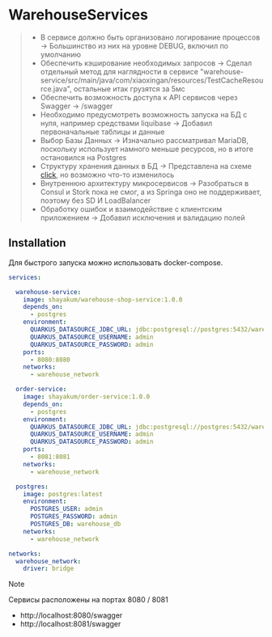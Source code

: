 # WarehouseServices
> * В сервисе должно быть организовано логирование процессов -> Большинство из них на уровне DEBUG, включил по умолчанию
> * Обеспечить кэширование необходимых запросов -> Сделал отдельный метод для наглядности в сервисе "warehouse-service/src/main/java/com/xiaoxingan/resources/TestCacheResource.java", остальные итак грузятся за 5мс
> * Обеспечить возможность доступа к API сервисов через Swagger -> /swagger
> * Необходимо предусмотреть возможность запуска на БД с нуля, например средствами liquibase -> Добавил первоначальные таблицы и данные
> * Выбор Базы Данных -> Изначально рассматривал MariaDB, поскольку использует намного меньше ресурсов, но в итоге остановился на Postgres
> * Структуру хранения данных в БД -> Представлена на схеме [click](https://dbdiagram.io/d/WarehoseandShop-67e01e3b75d75cc84422a8af), но возможно что-то изменилось
> * Внутреннюю архитектуру микросервисов -> Разобраться в Consul и Stork пока не смог, а из Springа оно не поддерживает, поэтому без SD И LoadBalancer
> * Обработку ошибок и взаимодействие с клиентским приложением -> Добавил исключения и валидацию полей

## Installation
Для быстрого запуска можно использовать docker-compose.

```yml
services:

  warehouse-service:
    image: shayakum/warehouse-shop-service:1.0.0
    depends_on:
      - postgres
    environment:
      QUARKUS_DATASOURCE_JDBC_URL: jdbc:postgresql://postgres:5432/warehouse_db
      QUARKUS_DATASOURCE_USERNAME: admin
      QUARKUS_DATASOURCE_PASSWORD: admin
    ports:
      - 8080:8080
    networks:
      - warehouse_network

  order-service:
    image: shayakum/order-service:1.0.0
    depends_on:
      - postgres
    environment:
      QUARKUS_DATASOURCE_JDBC_URL: jdbc:postgresql://postgres:5432/warehouse_db
      QUARKUS_DATASOURCE_USERNAME: admin
      QUARKUS_DATASOURCE_PASSWORD: admin
    ports:
      - 8081:8081
    networks:
      - warehouse_network

  postgres:
    image: postgres:latest
    environment:
      POSTGRES_USER: admin
      POSTGRES_PASSWORD: admin
      POSTGRES_DB: warehouse_db
    networks:
      - warehouse_network

networks:
  warehouse_network:
    driver: bridge
```
>[!NOTE]
> Сервисы расположены на портах 8080 / 8081
>
> * http://localhost:8080/swagger
> * http://localhost:8081/swagger
